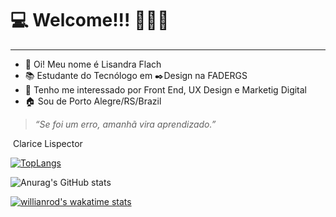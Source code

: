 # 💻 Welcome!!! 👩🏽‍💻

------

- 👋 Oi! Meu nome é Lisandra Flach
- 📚 Estudante do Tecnólogo em ✒️Design na FADERGS
- 👀 Tenho me interessado por Front End, UX Design e Marketig Digital
- 🏠 Sou de Porto Alegre/RS/Brazil

> *“Se foi um erro, amanhã vira aprendizado.”*

​												   Clarice Lispector

[![TopLangs](https://github-readme-stats.vercel.app/api/top-langs/?username=lisflach&layout=compact)](https://github.com/lisflach/github-readme-stats)

![Anurag's GitHub stats](https://github-readme-stats.vercel.app/api?username=lisflach&show_icons=true&theme=radical)

[![willianrod's wakatime stats](https://github-readme-stats.vercel.app/api/wakatime?username=willianrod)](https://github.com/lisflach/github-readme-stats)


